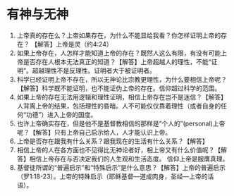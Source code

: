 # 有神与无神
1. 上帝真的存在么？上帝如果存在，为什么不能显给我看？你怎样证明上帝的存在？
【解答】上帝是灵（约4:24）
2. 如果上帝存在，人怎样才能知道上帝的存在？既然人这么有限，有没有可能上帝是否存在人根本无法真正的知道？【解答】上帝超越人的理性，不能“证明”。超越理性不是反理性。证明者大于被证明者。
3. 科学已经证明上帝不存在，所以无神论比宗教更理性，为什么要相信上帝呢？【解答】科学既不能证明，也不能证伪上帝的存在。信仰超过科学的范围。
4. 如果上帝的存在无法用逻辑和理性证明，相信上帝存在岂不是迷信？【解答】人背离上帝的结果，包括理性的昏暗。人不可能仅仅靠着理性（或者自身的任何“功德”）进入上帝的国度。
5. 也许上帝确实存在，但是他不是基督教相信的那样是“个人的”(personal)上帝呢？【解答】只有上帝自己启示给人，人才能认识上帝。
6. 上帝是否存在跟我有什么关系？跟我现在的生活有什么关系？【解答】
7. 相信上帝的人在各方面也不见得比无神论者好，相上帝又有什么价值呢？【解答】相信上帝存在与否决定我们的人生观和生活态度。 信仰上帝是服膺真理。
8. 基督徒所谓的“普遍启示”和“特殊启示”是什么意思？【解答】上帝的普遍启示（罗1:18-23）。上帝的特殊启示（耶稣基督—道成肉身，圣经—上帝的话语）。
